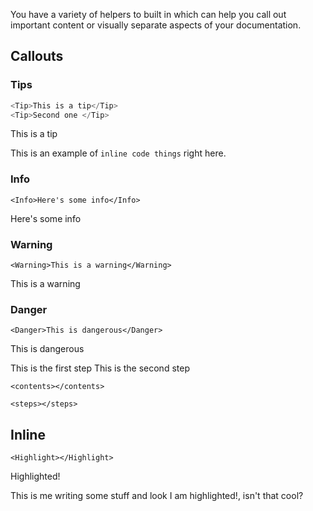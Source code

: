 You have a variety of helpers to built in which can help you call out important content or visually separate aspects of your documentation.

## Callouts

### Tips

```javascript
<Tip>This is a tip</Tip>
<Tip>Second one </Tip>
```

<Tip color="blue">This is a tip</Tip>

This is an example of `inline code things` right here.


### Info
```
<Info>Here's some info</Info>
```
<Info>Here's some info</Info>

### Warning
```
<Warning>This is a warning</Warning>
```
<Warning>This is a warning</Warning>

### Danger
```
<Danger>This is dangerous</Danger>
```
<Danger>This is dangerous</Danger>

<step>This is the first step</step>
<step>This is the second step</step>

```
<contents></contents>
```

```
<steps></steps>
```

## Inline

```
<Highlight></Highlight>
```

<Highlight>Highlighted!</Highlight>

This is me writing some stuff and look <Highlight>I am highlighted!</Highlight>, isn't that cool?

